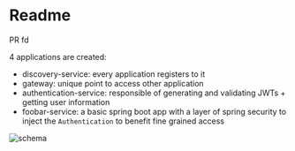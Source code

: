 # Readme

PR
fd

4 applications are created:
* discovery-service: every application registers to it
* gateway: unique point to access other application
* authentication-service: responsible of generating and validating JWTs + getting user information
* foobar-service: a basic spring boot app with a layer of spring security to inject the `Authentication` to benefit fine grained access

![schema](https://user-images.githubusercontent.com/37779145/148649643-35e5d4af-f3d9-4870-b139-4bc5882b4f8f.png)
